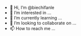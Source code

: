 - 👋 Hi, I’m @biechifanle
- 👀 I’m interested in ...
- 🌱 I’m currently learning ...
- 💞️ I’m looking to collaborate on ...
- 📫 How to reach me ...

<!---
biechifanle/biechifanle is a ✨ special ✨ repository because its `README.md` (this file) appears on your GitHub profile.
You can click the Preview link to take a look at your changes.
--->
